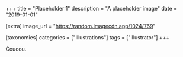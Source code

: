 +++
title = "Placeholder 1"
description = "A placeholder image"
date = "2019-01-01"

[extra]
image_url = "https://random.imagecdn.app/1024/769"

[taxonomies]
categories = ["Illustrations"]
tags = ["illustrator"]
+++

Coucou.